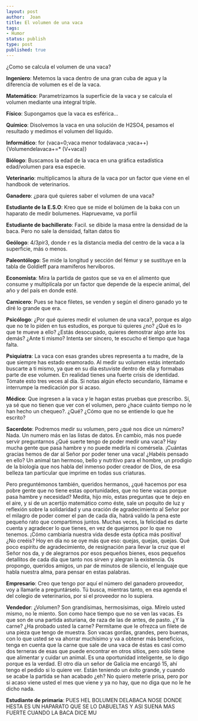 ```yaml
---
layout: post
author:  Joan
title: El volumen de una vaca
tags:
- Humor
status: publish
type: post
published: true
---
```

¿Como se calcula el volumen de una vaca? 

<strong>Ingeniero</strong>: Metemos la vaca dentro de una gran cuba de agua y la diferencia de volumen es el de la vaca.

<strong>Matemático</strong>: Parametrizamos la superficie de la vaca y se calcula el volumen mediante una integral triple.

<strong>Físico</strong>: Supongamos que la vaca es esférica...

<strong>Químico</strong>: Disolvemos la vaca en una solución de H2SO4, pesamos el resultado y medimos el volumen del líquido. 

<strong>Informático</strong>: for (vaca=0;vaca menor todalavaca ;vaca++) {Volumendelavaca+=* (V+vaca)}

<strong>Biólogo</strong>: Buscamos la edad de la vaca en una gráfica estadística edad/volumen para esa especie. 

<strong>Veterinario</strong>: multiplicamos la altura de la vaca por un factor que viene en el handbook de veterinarios. 

<strong>Ganadero</strong>: ¿para qué quieres saber el volumen de una vaca? 

<strong>Estudiante de la E.S.O</strong>: Kreo que se mide el bolúmen de la baka con un haparato de medir bolumenes. Hapruevame, va porfiii
 
<strong>Estudiante de bachillerato</strong>: Facil. se dibide la masa entre la densidad de la baca. Pero no sale la densidad, faltan datos tio 

<strong>Geólogo</strong>: 4/3*pi*r3, donde r es la distancia media del centro de la vaca a la superficie, más o menos. 

<strong>Paleontólogo</strong>: Se mide la longitud y sección del fémur y se sustituye en la tabla de Goldieff para mamíferos hervíboros. 

<strong>Economista</strong>: Mira la partida de gastos que se va en el alimento que consume y multiplícala por un factor que depende de la especie animal, del año y del país en donde esté. 

<strong>Carnicero</strong>: Pues se hace filetes, se venden y según el dinero ganado yo te diré lo grande que era. 

<strong>Psicólogo</strong>: ¿Por qué quieres medir el volumen de una vaca?, porque es algo que no te lo piden en tus estudios, es porque tú quieres ¿no? ¿Qué es lo que te mueve a ello? ¿Estás desocupado, quieres demostrar algo ante los demás? ¿Ante ti mismo? Intenta ser sincero, te escucho el tiempo que haga falta. 

<strong>Psiquiatra</strong>: La vaca con esas grandes ubres representa a tu madre, de la que siempre has estado enamorado. Al medir su volumen estás intentado buscarte a ti mismo, ya que en su día estuviste dentro de ella y formabas parte de ese volumen. En realidad tienes una fuerte crisis de identidad. Tómate esto tres veces al día. Si notas algún efecto secundario, llámame e interrumpe la medicación por si acaso. 

<strong>Médico</strong>: Que ingresen a la vaca y le hagan estas pruebas que prescribo. Sí, ya sé que no tienen que ver con el volumen, pero ¿hace cuánto tiempo no le han hecho un chequeo?. ¿Qué? ¿Cómo que no se entiende lo que he escrito? 

<strong>Sacerdote</strong>: Podremos medir su volumen, pero ¿qué nos dice un número? Nada. Un numero más en las listas de datos. En cambio, más nos puede servir preguntarnos ¿Qué suerte tengo de poder medir una vaca? Hay mucha gente que pasa hambre y no puede medirla ni comérsela. ¡Cuántas gracias hemos de dar al Señor por poder tener una vaca! ¿Habéis pensado en ello? Un animal tan hermoso, bello y nutritivo para el hombre, un prodigio de la biología que nos habla del inmenso poder creador de Dios, de esa belleza tan particular que imprime en todas sus criaturas. 

Pero preguntémonos también, queridos hermanos, ¿qué hacemos por esa pobre gente que no tiene estas oportunidades, que no tiene vacas porque pasa hambre y necesidad? Medita, hijo mío, estas preguntas que te dejo en el aire, y si de un acertijo matemático como éste, sale un poquito de luz y reflexión sobre la solidaridad y una oración de agradecimiento al Señor por el milagro de poder comer el pan de cada día, habrá valido la pena este pequeño rato que compartimos juntos. Muchas veces, la felicidad es darte cuenta y agradecer lo que tienes, en vez de quejarnos por lo que no tenemos. ¡Cómo cambiaría nuestra vida desde esta óptica más positiva! ¿No creéis? Hoy en día no se oye más que eso: quejas, quejas, quejas. Qué poco espíritu de agradecimiento, de resignación para llevar la cruz que el Señor nos da, y de alegrarnos por esos pequeños bienes, esos pequeños detallitos de cada día que tanto nos sirven y alegran la existencia. Os propongo, queridos amigos, un par de minutos de silencio, el lenguaje que habla nuestra alma, para pensar en estas palabras. 

<strong>Empresario</strong>: Creo que tengo por aquí el número del ganadero proveedor, voy a llamarle a preguntárselo. Tú busca, mientras tanto, en esa agenda el del colegio de veterinarios, por si el proveedor no lo supiera. 

<strong>Vendedor</strong>: ¿Volumen? Son grandísimas, hermosísimas, oiga. Mírelo usted mismo, no le miento. Son como hace tiempo que no se ven las vacas. Es que son de una partida asturiana, de raza de las de antes, de pasto. ¿Y la carne? ¿Ha probado usted la carne? Permítame que le ofrezca un filete de una pieza que tengo de muestra. Son vacas gordas, grandes, pero buenas, con lo que usted se va ahorrar muchísimo y va a obtener más beneficios, tenga en cuenta que la carne que sale de una vaca de éstas es casi como dos terneras de esas que puede encontrar en otros sitios, pero sólo tiene que alimentar y cuidar un animal. Es una oportunidad inteligente, se lo digo porque es la verdad. El otro día un señor de Galicia me encargó 15, ahí tengo el pedido si lo quiere ver. Están teniendo un éxito grande, y cuando se acabe la partida se han acabado ¿eh? No quiero meterle prisa, pero por si acaso viene usted el mes que viene y ya no hay, que no diga que no le he dicho nada. 

<strong>Estudiante de primaria</strong>: PUES HEL BOLUMEN DELABACA NOSE DONDE HESTA ES UN HAPARATO QUE SE LO DABUELTAS Y ASI SUENA MAS FUERTE CUANDO LA BACA DICE MU 
